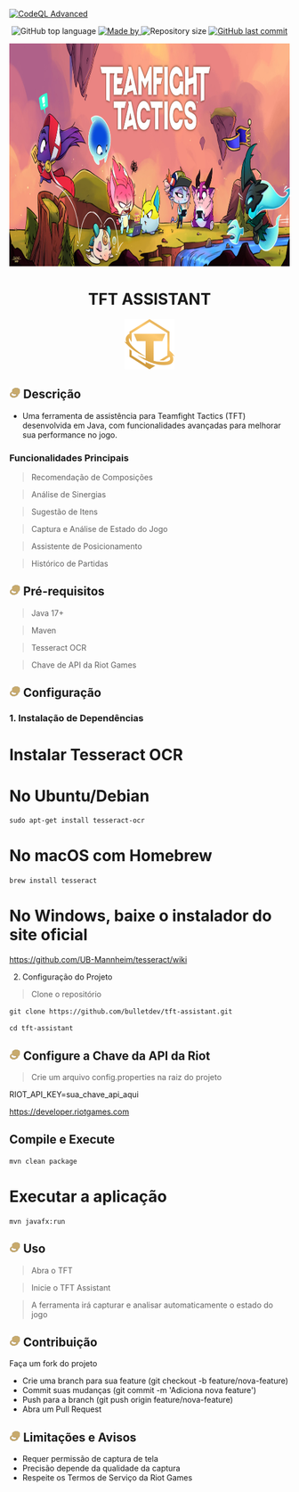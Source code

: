 
[![CodeQL Advanced](https://github.com/Bulletdev/TFT-Assistant/actions/workflows/codeql.yml/badge.svg)](https://github.com/Bulletdev/TFT-Assistant/actions/workflows/codeql.yml)
<p align="center"> 
  
  <img alt="GitHub top language" src="https://img.shields.io/github/languages/top/Bulletdev/TFT-Assistant?color=04D361&labelColor=000000">
  
  <a href="https://www.linkedin.com/in/Michael-Bullet/">
    <img alt="Made by" src="https://img.shields.io/static/v1?label=made%20by&message=Michael%20Bullet&color=04D361&labelColor=000000">
  </a> 
  
  <img alt="Repository size" src="https://img.shields.io/github/repo-size/bulletdev/TFT-Assistant?color=04D361&labelColor=000000"> 
  
  <a href="https://github.com/Bulletdev/TFT-Assistant/commits/master">
    <img alt="GitHub last commit" src="https://img.shields.io/github/last-commit/bulletdev/TFT-Assistant?color=04D361&labelColor=000000">
  </a>
 
</p>

  

<div>
<p align="center"> 
  <img alt="screenshot" src="img.png" width="1920" height="400">
</p>

<div align="center"> <h1>TFT ASSISTANT</h1> </div>

<div>
<p align="center"> 
  <img a src="/public/tftlogo.png" width="90" height="90">
</p>

## <img alt="screenshot" src="public/TFT_Gold.png" width="20" height="20"> Descrição

- Uma ferramenta de assistência para Teamfight Tactics (TFT) desenvolvida em Java, com funcionalidades avançadas para melhorar sua performance no jogo.

### Funcionalidades Principais

> Recomendação de Composições
 
> Análise de Sinergias

> Sugestão de Itens
 
> Captura e Análise de Estado do Jogo

> Assistente de Posicionamento

> Histórico de Partidas

## <img alt="screenshot" src="public/TFT_Gold.png" width="20" height="20"> Pré-requisitos

> Java 17+

> Maven

> Tesseract OCR

> Chave de API da Riot Games

## <img alt="screenshot" src="public/TFT_Gold.png" width="20" height="20"> Configuração

### 1. Instalação de Dependências

# Instalar Tesseract OCR


# No Ubuntu/Debian

```
sudo apt-get install tesseract-ocr
```

# No macOS com Homebrew

```
brew install tesseract
```

# No Windows, baixe o instalador do site oficial

https://github.com/UB-Mannheim/tesseract/wiki


2. Configuração do Projeto

> Clone o repositório

````
git clone https://github.com/bulletdev/tft-assistant.git
````

````
cd tft-assistant
````

## <img alt="screenshot" src="public/TFT_Gold.png" width="20" height="20"> Configure a Chave da API da Riot


> Crie um arquivo config.properties na raiz do projeto

RIOT_API_KEY=sua_chave_api_aqui

https://developer.riotgames.com

## Compile e Execute


````
mvn clean package
````
# Executar a aplicação

````
mvn javafx:run
````
## <img alt="screenshot" src="public/TFT_Gold.png" width="20" height="20"> Uso

> Abra o TFT

> Inicie o TFT Assistant

> A ferramenta irá capturar e analisar automaticamente o estado do jogo

## <img alt="screenshot" src="public/TFT_Gold.png" width="20" height="20"> Contribuição

Faça um fork do projeto

- Crie uma branch para sua feature (git checkout -b feature/nova-feature)
- Commit suas mudanças (git commit -m 'Adiciona nova feature')
- Push para a branch (git push origin feature/nova-feature)
- Abra um Pull Request

## <img alt="screenshot" src="public/TFT_Gold.png" width="20" height="20">  Limitações e Avisos

- Requer permissão de captura de tela
- Precisão depende da qualidade da captura
- Respeite os Termos de Serviço da Riot Games
